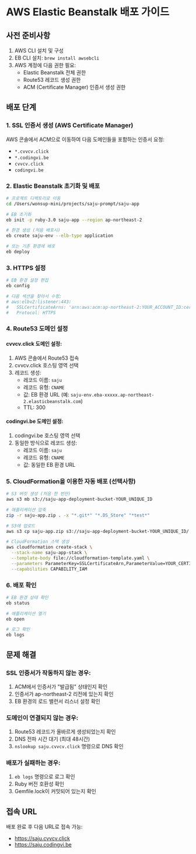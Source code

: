 # AWS Elastic Beanstalk 배포 가이드

## 사전 준비사항

1. AWS CLI 설치 및 구성
2. EB CLI 설치: `brew install awsebcli`
3. AWS 계정에 다음 권한 필요:
   - Elastic Beanstalk 전체 권한
   - Route53 레코드 생성 권한
   - ACM (Certificate Manager) 인증서 생성 권한

## 배포 단계

### 1. SSL 인증서 생성 (AWS Certificate Manager)

AWS 콘솔에서 ACM으로 이동하여 다음 도메인들을 포함하는 인증서 요청:
- `*.cvvcv.click`
- `*.codingvi.be`
- `cvvcv.click`
- `codingvi.be`

### 2. Elastic Beanstalk 초기화 및 배포

```bash
# 프로젝트 디렉토리로 이동
cd /Users/wonsup-mini/projects/saju-prompt/saju-app

# EB 초기화
eb init -p ruby-3.0 saju-app --region ap-northeast-2

# 환경 생성 (처음 배포시)
eb create saju-env --elb-type application

# 또는 기존 환경에 배포
eb deploy
```

### 3. HTTPS 설정

```bash
# EB 환경 설정 편집
eb config

# 다음 섹션을 찾아서 수정:
# aws:elbv2:listener:443:
#   SSLCertificateArns: 'arn:aws:acm:ap-northeast-2:YOUR_ACCOUNT_ID:certificate/CERTIFICATE_ID'
#   Protocol: HTTPS
```

### 4. Route53 도메인 설정

#### cvvcv.click 도메인 설정:
1. AWS 콘솔에서 Route53 접속
2. cvvcv.click 호스팅 영역 선택
3. 레코드 생성:
   - 레코드 이름: `saju`
   - 레코드 유형: `CNAME`
   - 값: EB 환경 URL (예: `saju-env.eba-xxxxx.ap-northeast-2.elasticbeanstalk.com`)
   - TTL: 300

#### codingvi.be 도메인 설정:
1. codingvi.be 호스팅 영역 선택
2. 동일한 방식으로 레코드 생성:
   - 레코드 이름: `saju`
   - 레코드 유형: `CNAME`
   - 값: 동일한 EB 환경 URL

### 5. CloudFormation을 이용한 자동 배포 (선택사항)

```bash
# S3 버킷 생성 (처음 한 번만)
aws s3 mb s3://saju-app-deployment-bucket-YOUR_UNIQUE_ID

# 애플리케이션 압축
zip -r saju-app.zip . -x "*.git*" "*.DS_Store" "*test*"

# S3에 업로드
aws s3 cp saju-app.zip s3://saju-app-deployment-bucket-YOUR_UNIQUE_ID/

# CloudFormation 스택 생성
aws cloudformation create-stack \
  --stack-name saju-app-stack \
  --template-body file://cloudformation-template.yaml \
  --parameters ParameterKey=SSLCertificateArn,ParameterValue=YOUR_CERTIFICATE_ARN \
  --capabilities CAPABILITY_IAM
```

### 6. 배포 확인

```bash
# EB 환경 상태 확인
eb status

# 애플리케이션 열기
eb open

# 로그 확인
eb logs
```

## 문제 해결

### SSL 인증서가 작동하지 않는 경우:
1. ACM에서 인증서가 "발급됨" 상태인지 확인
2. 인증서가 ap-northeast-2 리전에 있는지 확인
3. EB 환경의 로드 밸런서 리스너 설정 확인

### 도메인이 연결되지 않는 경우:
1. Route53 레코드가 올바르게 생성되었는지 확인
2. DNS 전파 시간 대기 (최대 48시간)
3. `nslookup saju.cvvcv.click` 명령으로 DNS 확인

### 배포가 실패하는 경우:
1. `eb logs` 명령으로 로그 확인
2. Ruby 버전 호환성 확인
3. Gemfile.lock이 커밋되어 있는지 확인

## 접속 URL

배포 완료 후 다음 URL로 접속 가능:
- https://saju.cvvcv.click
- https://saju.codingvi.be